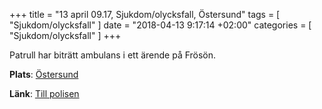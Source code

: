 +++
title = "13 april 09.17, Sjukdom/olycksfall, Östersund"
tags = [
  "Sjukdom/olycksfall"
]
date = "2018-04-13 9:17:14 +02:00"
categories = [
    "Sjukdom/olycksfall"
]
+++

Patrull har biträtt ambulans i ett ärende på Frösön.

**Plats**: [Östersund](http://www.google.com/maps/place/63.176683,14.636068)

**Länk**: [Till polisen](https://polisen.se/aktuellt/handelser/2018/april/13/13-april-09.17-sjukdomolycksfall-ostersund/)